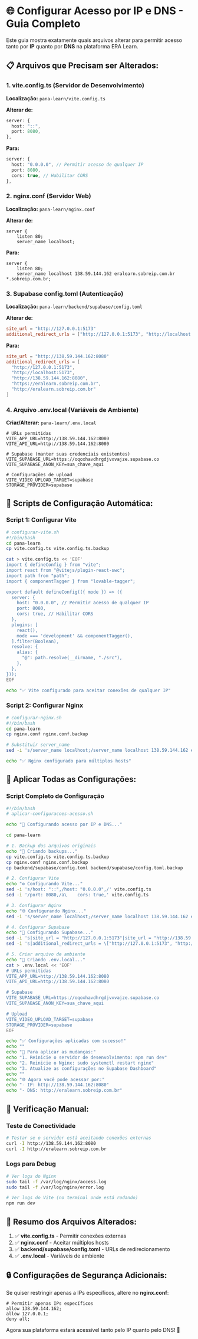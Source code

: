 # 🌐 Configurar Acesso por IP e DNS - Guia Completo

Este guia mostra exatamente quais arquivos alterar para permitir acesso tanto por **IP** quanto por **DNS** na plataforma ERA Learn.

## 📋 **Arquivos que Precisam ser Alterados:**

### 1. **vite.config.ts** (Servidor de Desenvolvimento)
**Localização:** `pana-learn/vite.config.ts`

**Alterar de:**
```typescript
server: {
  host: "::",
  port: 8080,
},
```

**Para:**
```typescript
server: {
  host: "0.0.0.0", // Permitir acesso de qualquer IP
  port: 8080,
  cors: true, // Habilitar CORS
},
```

### 2. **nginx.conf** (Servidor Web)
**Localização:** `pana-learn/nginx.conf`

**Alterar de:**
```nginx
server {
    listen 80;
    server_name localhost;
```

**Para:**
```nginx
server {
    listen 80;
    server_name localhost 138.59.144.162 eralearn.sobreip.com.br *.sobreip.com.br;
```

### 3. **Supabase config.toml** (Autenticação)
**Localização:** `pana-learn/backend/supabase/config.toml`

**Alterar de:**
```toml
site_url = "http://127.0.0.1:5173"
additional_redirect_urls = ["http://127.0.0.1:5173", "http://localhost:5173"]
```

**Para:**
```toml
site_url = "http://138.59.144.162:8080"
additional_redirect_urls = [
  "http://127.0.0.1:5173", 
  "http://localhost:5173",
  "http://138.59.144.162:8080",
  "https://eralearn.sobreip.com.br",
  "http://eralearn.sobreip.com.br"
]
```

### 4. **Arquivo .env.local** (Variáveis de Ambiente)
**Criar/Alterar:** `pana-learn/.env.local`

```env
# URLs permitidas
VITE_APP_URL=http://138.59.144.162:8080
VITE_API_URL=http://138.59.144.162:8080

# Supabase (manter suas credenciais existentes)
VITE_SUPABASE_URL=https://oqoxhavdhrgdjvxvajze.supabase.co
VITE_SUPABASE_ANON_KEY=sua_chave_aqui

# Configurações de upload
VITE_VIDEO_UPLOAD_TARGET=supabase
STORAGE_PROVIDER=supabase
```

## 🔧 **Scripts de Configuração Automática:**

### Script 1: Configurar Vite
```bash
# configurar-vite.sh
#!/bin/bash
cd pana-learn
cp vite.config.ts vite.config.ts.backup

cat > vite.config.ts << 'EOF'
import { defineConfig } from "vite";
import react from "@vitejs/plugin-react-swc";
import path from "path";
import { componentTagger } from "lovable-tagger";

export default defineConfig(({ mode }) => ({
  server: {
    host: "0.0.0.0", // Permitir acesso de qualquer IP
    port: 8080,
    cors: true, // Habilitar CORS
  },
  plugins: [
    react(),
    mode === 'development' && componentTagger(),
  ].filter(Boolean),
  resolve: {
    alias: {
      "@": path.resolve(__dirname, "./src"),
    },
  },
}));
EOF

echo "✅ Vite configurado para aceitar conexões de qualquer IP"
```

### Script 2: Configurar Nginx
```bash
# configurar-nginx.sh
#!/bin/bash
cd pana-learn
cp nginx.conf nginx.conf.backup

# Substituir server_name
sed -i 's/server_name localhost;/server_name localhost 138.59.144.162 eralearn.sobreip.com.br *.sobreip.com.br;/' nginx.conf

echo "✅ Nginx configurado para múltiplos hosts"
```

## 🚀 **Aplicar Todas as Configurações:**

### Script Completo de Configuração
```bash
#!/bin/bash
# aplicar-configuracoes-acesso.sh

echo "🔧 Configurando acesso por IP e DNS..."

cd pana-learn

# 1. Backup dos arquivos originais
echo "📁 Criando backups..."
cp vite.config.ts vite.config.ts.backup
cp nginx.conf nginx.conf.backup
cp backend/supabase/config.toml backend/supabase/config.toml.backup

# 2. Configurar Vite
echo "⚙️ Configurando Vite..."
sed -i 's/host: "::",/host: "0.0.0.0",/' vite.config.ts
sed -i '/port: 8080,/a\    cors: true,' vite.config.ts

# 3. Configurar Nginx
echo "🌐 Configurando Nginx..."
sed -i 's/server_name localhost;/server_name localhost 138.59.144.162 eralearn.sobreip.com.br *.sobreip.com.br;/' nginx.conf

# 4. Configurar Supabase
echo "🔐 Configurando Supabase..."
sed -i 's|site_url = "http://127.0.0.1:5173"|site_url = "http://138.59.144.162:8080"|' backend/supabase/config.toml
sed -i 's|additional_redirect_urls = \["http://127.0.0.1:5173", "http://localhost:5173"\]|additional_redirect_urls = ["http://127.0.0.1:5173", "http://localhost:5173", "http://138.59.144.162:8080", "https://eralearn.sobreip.com.br", "http://eralearn.sobreip.com.br"]|' backend/supabase/config.toml

# 5. Criar arquivo de ambiente
echo "📝 Criando .env.local..."
cat > .env.local << 'EOF'
# URLs permitidas
VITE_APP_URL=http://138.59.144.162:8080
VITE_API_URL=http://138.59.144.162:8080

# Supabase
VITE_SUPABASE_URL=https://oqoxhavdhrgdjvxvajze.supabase.co
VITE_SUPABASE_ANON_KEY=sua_chave_aqui

# Upload
VITE_VIDEO_UPLOAD_TARGET=supabase
STORAGE_PROVIDER=supabase
EOF

echo "✅ Configurações aplicadas com sucesso!"
echo ""
echo "🔄 Para aplicar as mudanças:"
echo "1. Reinicie o servidor de desenvolvimento: npm run dev"
echo "2. Reinicie o Nginx: sudo systemctl restart nginx"
echo "3. Atualize as configurações no Supabase Dashboard"
echo ""
echo "🌐 Agora você pode acessar por:"
echo "- IP: http://138.59.144.162:8080"
echo "- DNS: http://eralearn.sobreip.com.br"
```

## 📝 **Verificação Manual:**

### Teste de Conectividade
```bash
# Testar se o servidor está aceitando conexões externas
curl -I http://138.59.144.162:8080
curl -I http://eralearn.sobreip.com.br
```

### Logs para Debug
```bash
# Ver logs do Nginx
sudo tail -f /var/log/nginx/access.log
sudo tail -f /var/log/nginx/error.log

# Ver logs do Vite (no terminal onde está rodando)
npm run dev
```

## 🎯 **Resumo dos Arquivos Alterados:**

1. ✅ **vite.config.ts** - Permitir conexões externas
2. ✅ **nginx.conf** - Aceitar múltiplos hosts
3. ✅ **backend/supabase/config.toml** - URLs de redirecionamento
4. ✅ **.env.local** - Variáveis de ambiente

## 🔒 **Configurações de Segurança Adicionais:**

Se quiser restringir apenas a IPs específicos, altere no **nginx.conf**:

```nginx
# Permitir apenas IPs específicos
allow 138.59.144.162;
allow 127.0.0.1;
deny all;
```

Agora sua plataforma estará acessível tanto pelo IP quanto pelo DNS! 🚀
